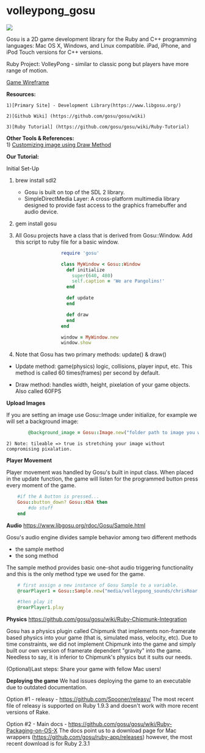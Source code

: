 # volleypong_gosu

<!-- Each group needs to create a getting started tutorial on their topic. It should be:

Written in markdown and on a Github Repo
You should include screen shots, gifs, diagrams, or other tools that will help make the guide as useful as possible (but don't waste time on styling, this project is about content, not style).
You should look to the offical docs/start guides for inspiration, but make yours more approachable for WDI students. Think about what assumed knowledge is in the offical docs, and unassume it. Fill in the missing pieces.
Make sure to note dependencies, and similarities/differences to other types of tech we've studied.
Any code files that are needed should be included in this repo. This includes Gemfiles or package.json! -->

![](http://blog.uberpong.com/wp-content/uploads/2012/10/Forrest-Gump-ping-pong-funny.gif)

Gosu is a 2D game development library for the Ruby and C++ programming languages: Mac OS X, Windows, and Linux compatible. iPad, iPhone, and iPod Touch versions for C++ versions.

Ruby Project: VolleyPong  - similar to classic pong but players have more range of motion.

[Game Wireframe](http://i.imgur.com/S3dsYY2.jpg)

**Resources:**

    1)[Primary Site] - Development Library(https://www.libgosu.org/)

    2)[Github Wiki] (https://github.com/gosu/gosu/wiki)

    3)[Ruby Tutorial] (https://github.com/gosu/gosu/wiki/Ruby-Tutorial)

**Other Tools & References:**   
    1) [Customizing image using Draw Method](http://www.rubydoc.info/github/jlnr/gosu/Gosu/Image#draw_rot-instance_method)

**Our Tutorial:** 

Initial Set-Up

1) brew install sdl2
    - Gosu is built on top of the SDL 2 library.
    -   SimpleDirectMedia Layer: A cross-platform multimedia library designed to provide fast access to the graphics framebuffer and audio device.


2) gem install gosu

3) All Gosu projects have a class that is derived from Gosu::Window.
        Add this script to ruby file for a basic window. 
```rb
                    require 'gosu'

                    class MyWindow < Gosu::Window
                      def initialize
                        super(640, 480)
                        self.caption = 'We are Pangolins!'
                      end

                      def update
                      end

                      def draw
                      end
                    end

                    window = MyWindow.new
                    window.show
```

4) Note that Gosu has two primary methods: update() & draw()
        
- Update method: game(physics) logic, collisions, player input, etc. This method is called 60 times(frames) per second by default. 

- Draw method: handles width, height, pixelation of your game objects. Also called 60FPS

**Upload Images**

If you are setting an image use Gosu::Image under initialize, for example we will set a background image: 

```rb
        @background_image = Gosu::Image.new("folder path to image you want to use", :tileable => true)
```
    2) Note: tileable => true is stretching your image without compromising pixalation. 

**Player Movement**

Player movement was handled by Gosu's built in input class. When placed in the update function, the game will listen for the programmed button press every moment of the game.

```rb
    #if the A button is pressed...
    Gosu::button_down? Gosu::KbA then
        #do stuff
    end
```

**Audio**
https://www.libgosu.org/rdoc/Gosu/Sample.html

Gosu's audio engine divides sample behavior among two different methods
-   the sample method
-   the song method

The sample method provides basic one-shot audio triggering functionality and this is the only method type we used for the game.


```rb
    # first assign a new instance of Gosu Sample to a variable.
    @roarPlayer1 = Gosu::Sample.new("media/volleypong_sounds/chrisRoar.m4a")

    #then play it 
    @roarPlayer1.play
```

**Physics**
https://github.com/gosu/gosu/wiki/Ruby-Chipmunk-Integration
    
Gosu has a physics plugin called Chipmunk that implements non-framerate based physics into your game (that is, simulated mass, velocity, etc). Due to time constraints, we did not implement Chipmunk into the game and simply built our own version of framerate dependent "gravity" into the game. Needless to say, it is inferior to Chipmunk's physics but it suits our needs. 


(Optional)Last steps: Share your game with fellow Mac users!

**Deploying the game**
We had issues deploying the game to an executable due to outdated documentation.
    
Option #1 - releasy - https://github.com/Spooner/releasy/
    The most recent file of releasy is supported on Ruby 1.9.3 and doesn't work with more recent versions of Rake.
    
Option #2 -
    Main docs - https://github.com/gosu/gosu/wiki/Ruby-Packaging-on-OS-X
    The docs point us to a download page for Mac wrappers (https://github.com/gosu/ruby-app/releases) however, the most recent download is for Ruby 2.3.1

